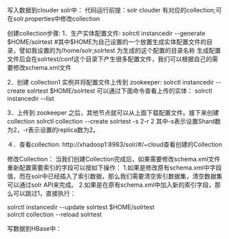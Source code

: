 写入数据到clouder solr中：
代码运行前提：solr clouder 有对应的collection;可在solr.properties中修改collection

创建collection步骤:
1．生产实体配置文件:
solrctl instancedir --generate $HOME/solrtest
 #其中$HOME为自己设置的一个放置生成实体配置文件的目录，譬如我设置的为/home/solr;solrtest 为生成的这个配置的目录名称
 生成配置文件后会在solrtest/conf这个目录下产生很多配置文件，我们可以根据自己的需要修改schema.xml文件
 
2．创建 collection1 实例并将配置文件上传到 zookeeper:
 solrctl instancedir --create solrtest $HOME/solrtest
可以通过下面命令查看上传的实体：
 solrctl instancedir --list 
 
3．上传到 zookeeper 之后，其他节点就可以从上面下载配置文件。接下来创建 collection
solrctl collection --create solrtest -s 2-r 2
其中-s表示设置Shard数为2，-r表示设置的replica数为2。

４．查看collection:
http://xhadoop1:8983/solr/#/~cloud查看创建的Collection

修改Collection：
当我们创建Collection完成后，如果需要修改schema.xml文件重新配置需要索引的字段可以按如下操作：
1.如果是修改原有schema.xml中字段值，而在solr中已经插入了索引数据，那么我们需要清空索引数据集，清空数据集可以通过solr API来完成。
2.如果是在原有schema.xml中加入新的索引字段，那么可以跳过1，直接执行：

solrctl instancedir --update solrtest $HOME/solrtest   
solrctl collection --reload solrtest  

写数据到HBase中：


 
 


